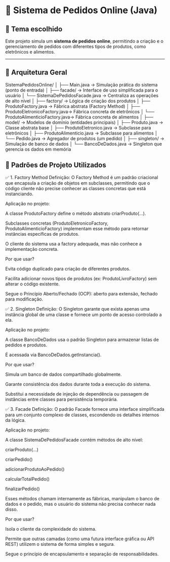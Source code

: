 # 🛒 Sistema de Pedidos Online (Java)

## 📌 Tema escolhido

Este projeto simula um **sistema de pedidos online**, permitindo a criação e o gerenciamento de pedidos com diferentes tipos de produtos, como eletrônicos e alimentos.

---

## 🧱 Arquitetura Geral

SistemaPedidosOnline/
│
├── Main.java → Simulação prática do sistema (ponto de entrada)
│
├── facade/ → Interface de uso simplificada para o usuário
│ └── SistemaDePedidosFacade.java → Centraliza as operações de alto nível
│
├── factory/ → Lógica de criação dos produtos
│ ├── ProdutoFactory.java → Fábrica abstrata (Factory Method)
│ ├── ProdutoEletronicoFactory.java→ Fábrica concreta de eletrônicos
│ └── ProdutoAlimenticioFactory.java→ Fábrica concreta de alimentos
│
├── model/ → Modelos de domínio (entidades principais)
│ ├── Produto.java → Classe abstrata base
│ ├── ProdutoEletronico.java → Subclasse para eletrônicos
│ ├── ProdutoAlimenticio.java → Subclasse para alimentos
│ └── Pedido.java → Agregador de produtos (um pedido)
│
├── singleton/ → Simulação de banco de dados
│ └── BancoDeDados.java → Singleton que gerencia os dados em memória

## 🧩 Padrões de Projeto Utilizados

✅ 1. Factory Method
Definição: O Factory Method é um padrão criacional que encapsula a criação de objetos em subclasses, permitindo que o código cliente não precise conhecer as classes concretas que está instanciando.

Aplicação no projeto:

A classe ProdutoFactory define o método abstrato criarProduto(...).

Subclasses concretas (ProdutoEletronicoFactory, ProdutoAlimenticioFactory) implementam esse método para retornar instâncias específicas de produtos.

O cliente do sistema usa a factory adequada, mas não conhece a implementação concreta.

Por que usar?

Evita código duplicado para criação de diferentes produtos.

Facilita adicionar novos tipos de produtos (ex: ProdutoLivroFactory) sem alterar o código existente.

Segue o Princípio Aberto/Fechado (OCP): aberto para extensão, fechado para modificação.

✅ 2. Singleton
Definição: O Singleton garante que exista apenas uma instância global de uma classe e fornece um ponto de acesso controlado a ela.

Aplicação no projeto:

A classe BancoDeDados usa o padrão Singleton para armazenar listas de pedidos e produtos.

É acessada via BancoDeDados.getInstancia().

Por que usar?

Simula um banco de dados compartilhado globalmente.

Garante consistência dos dados durante toda a execução do sistema.

Substitui a necessidade de injeção de dependência ou passagem de instâncias entre classes para persistência temporária.

✅ 3. Facade
Definição: O padrão Facade fornece uma interface simplificada para um conjunto complexo de classes, escondendo os detalhes internos da lógica.

Aplicação no projeto:

A classe SistemaDePedidosFacade contém métodos de alto nível:

criarProduto(...)

criarPedido()

adicionarProdutoAoPedido()

calcularTotalPedido()

finalizarPedido()

Esses métodos chamam internamente as fábricas, manipulam o banco de dados e o pedido, mas o usuário do sistema não precisa conhecer nada disso.

Por que usar?

Isola o cliente da complexidade do sistema.

Permite que outras camadas (como uma futura interface gráfica ou API REST) utilizem o sistema de forma simples e segura.

Segue o princípio de encapsulamento e separação de responsabilidades.

